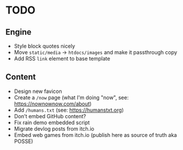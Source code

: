# TODO

## Engine

- Style block quotes nicely
- Move `static/media` -> `htdocs/images` and make it passthrough copy
- Add RSS `link` element to base template

## Content

- Design new favicon
- Create a `/now` page (what I'm doing "now", see: https://nownownow.com/about)
- Add `/humans.txt` (see: https://humanstxt.org)
- Don’t embed GitHub content?
- Fix rain demo embedded script
- Migrate devlog posts from itch.io
- Embed web games from itch.io (publish here as source of truth aka POSSE)
